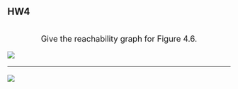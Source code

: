 ## HW4

<p align="center"><font size="4"><br>Give the reachability graph for Figure 4.6.
<br\><font\></p>



![](https://ws4.sinaimg.cn/bmiddle/006tNc79ly1g23ifot3vnj31360u048b.jpg)



---



![](https://ws1.sinaimg.cn/large/006tNc79ly1g248vjdt5yj30t00fxglp.jpg)